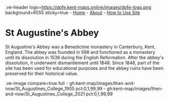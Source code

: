 .ve-header logo=https://dofe.kent-maps.online/images/dofe-logo.png background=#555 sticky=true
	- [Home](/)
	- [About](/about)
	- [How to Use Site](/howto)

# St Augustine's Abbey

St Augustine's Abbey was a Benedictine monastery in Canterbury, Kent, England. The abbey was founded in 598 and functioned as a monastery until its dissolution in 1538 during the English Reformation. After the abbey's dissolution, it underwent dismantlement until 1848. Since 1848, part of the site has been used for educational purposes and the abbey ruins have been preserved for their historical value.

.ve-image compare=true full
    - gh:kent-map/images/then-and-now/St_Augustines_College_1905 pct:0,1,99,99
    - gh:kent-map/images/then-and-now/St_Augustines_College_2021 pct:0,1,99,99
